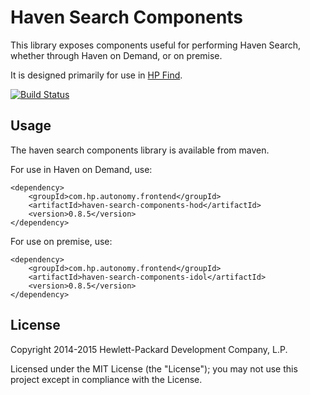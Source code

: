 # Haven Search Components

This library exposes components useful for performing Haven Search, whether through Haven on Demand, or on premise.

It is designed primarily for use in
[HP Find](https://github.com/hpautonomy/find).

[![Build Status](https://travis-ci.org/hpautonomy/haven-search-components.svg?branch=master)](https://travis-ci.org/hpautonomy/haven-search-components)

## Usage
The haven search components library is available from maven.

For use in Haven on Demand, use:

    <dependency>
        <groupId>com.hp.autonomy.frontend</groupId>
        <artifactId>haven-search-components-hod</artifactId>
        <version>0.8.5</version>
    </dependency>

For use on premise, use:

    <dependency>
        <groupId>com.hp.autonomy.frontend</groupId>
        <artifactId>haven-search-components-idol</artifactId>
        <version>0.8.5</version>
    </dependency>

## License
Copyright 2014-2015 Hewlett-Packard Development Company, L.P.

Licensed under the MIT License (the "License"); you may not use this project except in compliance with the License.
